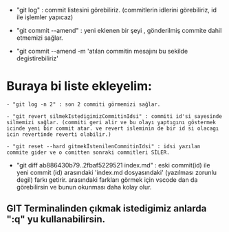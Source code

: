 - "git log" : commit listesini görebiliriz. (commitlerin idlerini görebiliriz, id ile işlemler yapıcaz)

- "git commit --amend" : yeni eklenen bir şeyi , gönderilmiş commite dahil etmemizi sağlar. 

- "git commit --amend -m 'atılan commitin mesajını bu sekilde degistirebiliriz'

# Buraya bi liste ekleyelim:
    - "git log -n 2" : son 2 commiti görmemizi sağlar.

    - "git revert silmekIstedigimizCommitinIdsi" : commiti id'si sayesinde silmemizi sağlar. (commiti geri alir ve bu olayı yaptıgını göstermek icinde yeni bir commit atar. ve revert isleminin de bir id si olacagı icin revertinde reverti olabilir.)

    - "git reset --hard gitmekİstenilenCommitinIdsi" : idsi yazılan commite gider ve o comitten sonraki commitleri SİLER.

- "git diff ab886430b79..2fbaf5229521 index.md" : eski commit(id) ile yeni commit (id) arasındaki 'index.md dosyasındaki' (yazılması zorunlu degil) farkı getirir. 
arasındaki farkları görmek için vscode dan da görebilirsin ve bunun okunması daha kolay olur. 

## GIT Terminalinden çıkmak istedigimiz anlarda ":q" yu kullanabilirsin. 